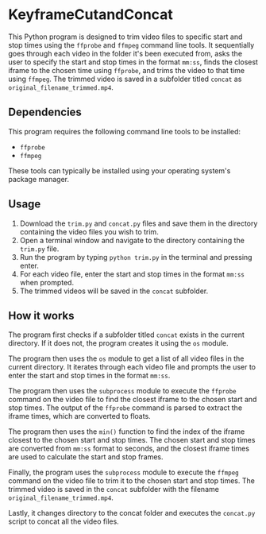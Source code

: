 # KeyframeCutandConcat

This Python program is designed to trim video files to specific start and stop times using the `ffprobe` and `ffmpeg` command line tools. It sequentially goes through each video in the folder it's been executed from, asks the user to specify the start and stop times in the format `mm:ss`, finds the closest iframe to the chosen time using `ffprobe`, and trims the video to that time using `ffmpeg`. The trimmed video is saved in a subfolder titled `concat` as `original_filename_trimmed.mp4`.

## Dependencies

This program requires the following command line tools to be installed:

- `ffprobe`
- `ffmpeg`

These tools can typically be installed using your operating system's package manager. 

## Usage

1. Download the `trim.py` and `concat.py` files and save them in the directory containing the video files you wish to trim.
2. Open a terminal window and navigate to the directory containing the `trim.py` file.
3. Run the program by typing `python trim.py` in the terminal and pressing enter.
4. For each video file, enter the start and stop times in the format `mm:ss` when prompted.
5. The trimmed videos will be saved in the `concat` subfolder.

## How it works

The program first checks if a subfolder titled `concat` exists in the current directory. If it does not, the program creates it using the `os` module.

The program then uses the `os` module to get a list of all video files in the current directory. It iterates through each video file and prompts the user to enter the start and stop times in the format `mm:ss`.

The program then uses the `subprocess` module to execute the `ffprobe` command on the video file to find the closest iframe to the chosen start and stop times. The output of the `ffprobe` command is parsed to extract the iframe times, which are converted to floats.

The program then uses the `min()` function to find the index of the iframe closest to the chosen start and stop times. The chosen start and stop times are converted from `mm:ss` format to seconds, and the closest iframe times are used to calculate the start and stop frames.

Finally, the program uses the `subprocess` module to execute the `ffmpeg` command on the video file to trim it to the chosen start and stop times. The trimmed video is saved in the `concat` subfolder with the filename `original_filename_trimmed.mp4`.

Lastly, it changes directory to the concat folder and executes the `concat.py` script to concat all the video files.
